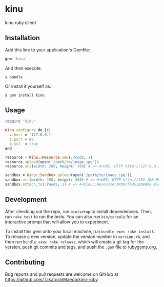 # kinu

kinu ruby client

## Installation

Add this line to your application's Gemfile:

```ruby
gem 'kinu'
```

And then execute:

    $ bundle

Or install it yourself as:

    $ gem install kinu

## Usage

```ruby
require 'kinu'

Kinu.configure do |c|
  c.host = '127.0.0.1'
  c.port = 80
  c.ssl  = true
end

resource = Kinu::Resource.new(:foods, 1)
resource.upload(open('/path/to/image.jpg'))
resource.uri(width: 280, height: 300) # => #<URI::HTTP http://127.0.0.1/images/foods/w=280,h=300/1.jpg>

sandbox = Kinu::Sandbox.upload(open('/path/to/image.jpg'))
sandbox.uri(width: 280, height: 300) # => #<URI::HTTP http://192.168.99.100:5001/images/__sandbox__/w=280,h=300/1abd5e51-2ba4-43e5-a355-c2abee318d3f.jpg>
sandbox.attach_to(:foods, 1) # => #<Kinu::Resource:0x007fa4538098b0 @id="1", @name="foods">
```

## Development

After checking out the repo, run `bin/setup` to install dependencies. Then, run `rake test` to run the tests. You can also run `bin/console` for an interactive prompt that will allow you to experiment.

To install this gem onto your local machine, run `bundle exec rake install`. To release a new version, update the version number in `version.rb`, and then run `bundle exec rake release`, which will create a git tag for the version, push git commits and tags, and push the `.gem` file to [rubygems.org](https://rubygems.org).

## Contributing

Bug reports and pull requests are welcome on GitHub at https://github.com/TakatoshiMaeda/kinu-ruby.

